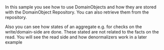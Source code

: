 In this sample you see how to use DomainObjects and how they are stored with the DomainObject Repository.
You can also retrieve them from the repository.

Also you can see how states of an aggregate e.g. for checks on the write/domain-side are done. These stated are not related to the facts on the read. 
You will see the read side and how denormalizers work in a later example
